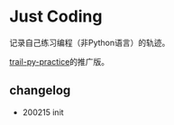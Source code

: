 # Just Coding

记录自己练习编程（非Python语言）的轨迹。

[trail-py-practice](https://github.com/MaiYunfei2000/trail-py-practice)的推广版。

## changelog

- 200215 init
